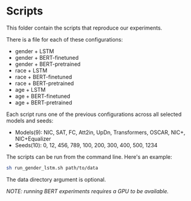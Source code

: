 # Scripts

This folder contain the scripts that reproduce our experiments.

There is a file for each of these configurations:

- gender + LSTM
- gender + BERT-finetuned
- gender + BERT-pretrained
- race + LSTM
- race + BERT-finetuned
- race + BERT-pretrained
- age + LSTM
- age + BERT-finetuned
- age + BERT-pretrained

Each script runs one of the previous configurations across all selected models and seeds:

- Models(9): NIC, SAT, FC, Att2in, UpDn, Transformers, OSCAR, NIC+, NIC+Equalizer
- Seeds(10): 0, 12, 456, 789, 100, 200, 300, 400, 500, 1234

The scripts can be run from the command line. Here's an example:

```bash
sh run_gender_lstm.sh path/to/data
```

The data directory argument is optional.

*NOTE: running BERT experiments requires a GPU to be available.*
